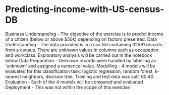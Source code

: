 # Predicting-income-with-US-census-DB
Business Understanding - The objective of the exercise is to predict income of a citizen (below or above $50k) depending on factors presented. Data Understanding - The data provided is in a csv file containing 32561 records from a census. There are unknown values in columns such as occupation and workclass. Exploratory analysis will be carried out in the notebook below Data Preparation - Unknown records were handled by labelling as 'unknown' and assigned a numerical value. Modelling - 4 models will be evaluated for this classification task: logictic regression, random forest, k-nearest neighbors, decision tree. Training and test data was split 60:40. Evaluation - Each of the 4 models will be compared and evaluated Deployment - This was not within the scope of this exercise
